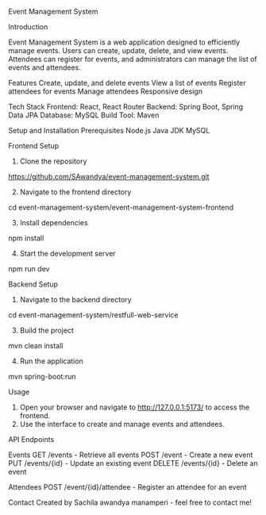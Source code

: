 Event Management System

Introduction

Event Management System is a web application designed to efficiently manage events. Users can create, 
update, delete, and view events. Attendees can register for events, and administrators can manage the list of events and attendees.

Features
Create, update, and delete events
View a list of events
Register attendees for events
Manage attendees
Responsive design

Tech Stack
Frontend: React, React Router
Backend: Spring Boot, Spring Data JPA
Database: MySQL
Build Tool: Maven

Setup and Installation
Prerequisites
Node.js
Java JDK
MySQL

Frontend Setup
1. Clone the repository

https://github.com/SAwandya/event-management-system.git

2. Navigate to the frontend directory

cd event-management-system/event-management-system-frontend

3. Install dependencies

npm install

4. Start the development server

npm run dev

Backend Setup
1. Navigate to the backend directory

cd event-management-system/restfull-web-service

3. Build the project

mvn clean install

4. Run the application

mvn spring-boot:run

Usage
1. Open your browser and navigate to http://127.0.0.1:5173/ to access the frontend.
2. Use the interface to create and manage events and attendees.

API Endpoints

Events
GET /events - Retrieve all events
POST /event - Create a new event
PUT /events/{id} - Update an existing event
DELETE /events/{id} - Delete an event

Attendees
POST /event/{id}/attendee - Register an attendee for an event

Contact
Created by Sachila awandya manamperi - feel free to contact me!
